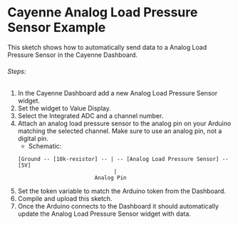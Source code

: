 # Cayenne Analog Load Pressure Sensor Example

This sketch shows how to automatically send data to a Analog Load Pressure Sensor in the Cayenne Dashboard.

###### Steps:
1. In the Cayenne Dashboard add a new Analog Load Pressure Sensor widget.
2. Set the widget to Value Display.
3. Select the Integrated ADC and a channel number.
4. Attach an analog load pressure sensor to the analog pin on your Arduino matching the selected channel.
   Make sure to use an analog pin, not a digital pin.
   * Schematic:
   ```
   [Ground -- [10k-resistor] -- | -- [Analog Load Pressure Sensor] -- [5V]
                                 |
                           Analog Pin
   ```
5. Set the token variable to match the Arduino token from the Dashboard.
6. Compile and upload this sketch.
7. Once the Arduino connects to the Dashboard it should automatically update the Analog Load Pressure Sensor widget with data.
